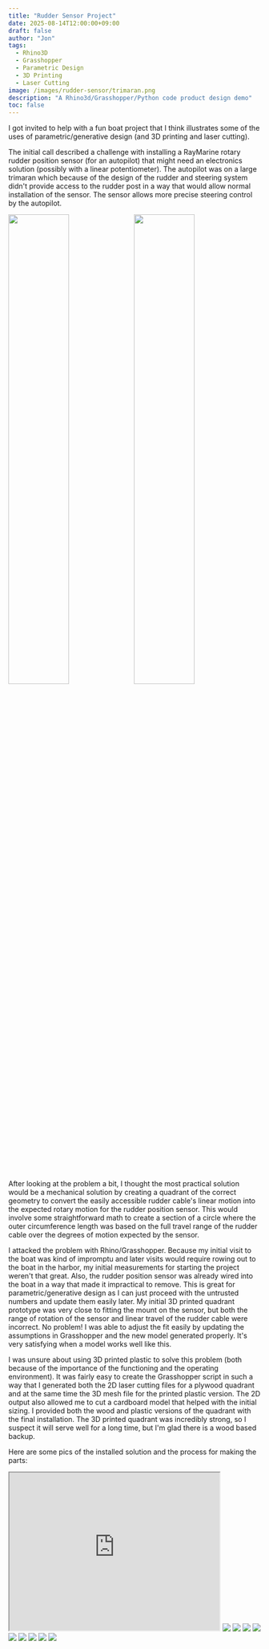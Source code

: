 ```yaml
---
title: "Rudder Sensor Project"
date: 2025-08-14T12:00:00+09:00
draft: false
author: "Jon"
tags:
  - Rhino3D
  - Grasshopper
  - Parametric Design
  - 3D Printing
  - Laser Cutting
image: /images/rudder-sensor/trimaran.png
description: "A Rhino3d/Grasshopper/Python code product design demo"
toc: false
---
```


I got invited to help with a fun boat project that I think illustrates some of the uses of parametric/generative design (and 3D printing and laser cutting). 

The initial call described a challenge with installing a RayMarine rotary rudder position sensor (for an autopilot) that might need an electronics solution (possibly with a linear potentiometer). The autopilot was on a large trimaran which because of the design of the rudder and steering system didn't provide access to the rudder post in a way that would allow normal installation of the sensor. The sensor allows more precise steering control by the autopilot.

<div>
    <img style="width: 49%" src="/images/rudder-sensor/raymarine_rotary_sensor.png" />
    <img style="width: 49%" src="/images/rudder-sensor/raymarine_sensor_w_cable.png" />
</div>

After looking at the problem a bit, I thought the most practical solution would be a mechanical solution by creating a quadrant of the correct geometry to convert the easily accessible rudder cable's linear motion into the expected rotary motion for the rudder position sensor. This would involve some straightforward math to create a section of a circle where the outer circumference length was based on the full travel range of the rudder cable over the degrees of motion expected by the sensor.

I attacked the problem with Rhino/Grasshopper. Because my initial visit to the boat was kind of impromptu and later visits would require rowing out to the boat in the harbor, my initial measurements for starting the project weren't that great. Also, the rudder position sensor was already wired into the boat in a way that made it impractical to remove. This is great for parametric/generative design as I can just proceed with the untrusted numbers and update them easily later. My initial 3D printed quadrant prototype was very close to fitting the mount on the sensor, but both the range of rotation of the sensor and linear travel of the rudder cable were incorrect. No problem! I was able to adjust the fit easily by updating the assumptions in Grasshopper and the new model generated properly. It's very satisfying when a model works well like this.

I was unsure about using 3D printed plastic to solve this problem (both because of the importance of the functioning and the operating environment). It was fairly easy to create the Grasshopper script in such a way that I generated both the 2D laser cutting files for a plywood quadrant and at the same time the 3D mesh file for the printed plastic version. The 2D output also allowed me to cut a cardboard model that helped with the initial sizing. I provided both the wood and plastic versions of the quadrant with the final installation. The 3D printed quadrant was incredibly strong, so I suspect it will serve well for a long time, but I'm glad there is a wood based backup.


Here are some pics of the installed solution and the process for making the parts:

<iframe width="420" height="315" src="https://www.youtube.com/embed/Yn4JwSPXNg4?mute=1&loop=1"></iframe>

<img style="" src="/images/rudder-sensor/bottom-view.png" />
<img style="" src="/images/rudder-sensor/block-view.png" />
<img style="" src="/images/rudder-sensor/rhino.png" />
<img style="" src="/images/rudder-sensor/grasshopper.png" />
<img style="" src="/images/rudder-sensor/laser-close.png" />
<img style="" src="/images/rudder-sensor/prusa-print.png" />
<img style="" src="/images/rudder-sensor/whole-assembly.png" />
<img style="" src="/images/rudder-sensor/wood-and-plastic-versions.png" />
<img style="" src="/images/rudder-sensor/wood-laser.png" />



